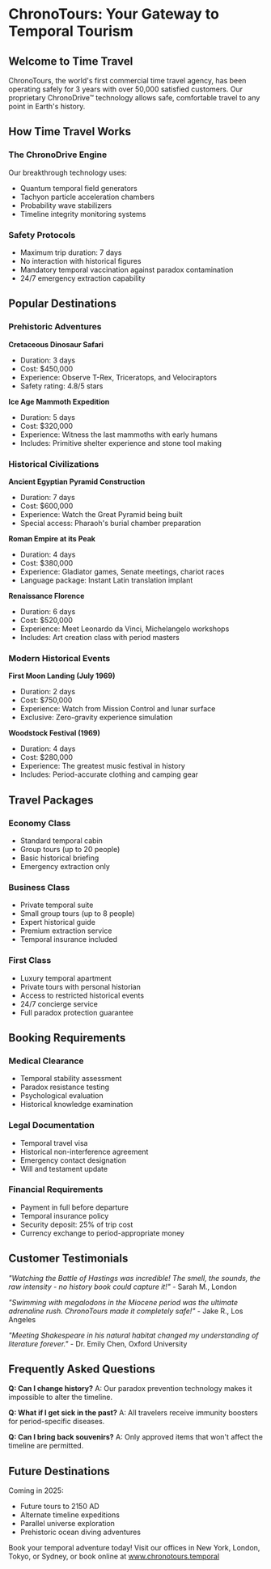 # ChronoTours: Your Gateway to Temporal Tourism

## Welcome to Time Travel

ChronoTours, the world's first commercial time travel agency, has been operating safely for 3 years with over 50,000 satisfied customers. Our proprietary ChronoDrive™ technology allows safe, comfortable travel to any point in Earth's history.

## How Time Travel Works

### The ChronoDrive Engine
Our breakthrough technology uses:
- Quantum temporal field generators
- Tachyon particle acceleration chambers
- Probability wave stabilizers
- Timeline integrity monitoring systems

### Safety Protocols
- Maximum trip duration: 7 days
- No interaction with historical figures
- Mandatory temporal vaccination against paradox contamination
- 24/7 emergency extraction capability

## Popular Destinations

### Prehistoric Adventures
**Cretaceous Dinosaur Safari**
- Duration: 3 days
- Cost: $450,000
- Experience: Observe T-Rex, Triceratops, and Velociraptors
- Safety rating: 4.8/5 stars

**Ice Age Mammoth Expedition**
- Duration: 5 days  
- Cost: $320,000
- Experience: Witness the last mammoths with early humans
- Includes: Primitive shelter experience and stone tool making

### Historical Civilizations
**Ancient Egyptian Pyramid Construction**
- Duration: 7 days
- Cost: $600,000
- Experience: Watch the Great Pyramid being built
- Special access: Pharaoh's burial chamber preparation

**Roman Empire at its Peak**
- Duration: 4 days
- Cost: $380,000
- Experience: Gladiator games, Senate meetings, chariot races
- Language package: Instant Latin translation implant

**Renaissance Florence**
- Duration: 6 days
- Cost: $520,000
- Experience: Meet Leonardo da Vinci, Michelangelo workshops
- Includes: Art creation class with period masters

### Modern Historical Events
**First Moon Landing (July 1969)**
- Duration: 2 days
- Cost: $750,000
- Experience: Watch from Mission Control and lunar surface
- Exclusive: Zero-gravity experience simulation

**Woodstock Festival (1969)**
- Duration: 4 days
- Cost: $280,000
- Experience: The greatest music festival in history
- Includes: Period-accurate clothing and camping gear

## Travel Packages

### Economy Class
- Standard temporal cabin
- Group tours (up to 20 people)
- Basic historical briefing
- Emergency extraction only

### Business Class  
- Private temporal suite
- Small group tours (up to 8 people)
- Expert historical guide
- Premium extraction service
- Temporal insurance included

### First Class
- Luxury temporal apartment
- Private tours with personal historian
- Access to restricted historical events
- 24/7 concierge service
- Full paradox protection guarantee

## Booking Requirements

### Medical Clearance
- Temporal stability assessment
- Paradox resistance testing
- Psychological evaluation
- Historical knowledge examination

### Legal Documentation
- Temporal travel visa
- Historical non-interference agreement
- Emergency contact designation
- Will and testament update

### Financial Requirements
- Payment in full before departure
- Temporal insurance policy
- Security deposit: 25% of trip cost
- Currency exchange to period-appropriate money

## Customer Testimonials

*"Watching the Battle of Hastings was incredible! The smell, the sounds, the raw intensity - no history book could capture it!"* - Sarah M., London

*"Swimming with megalodons in the Miocene period was the ultimate adrenaline rush. ChronoTours made it completely safe!"* - Jake R., Los Angeles  

*"Meeting Shakespeare in his natural habitat changed my understanding of literature forever."* - Dr. Emily Chen, Oxford University

## Frequently Asked Questions

**Q: Can I change history?**
A: Our paradox prevention technology makes it impossible to alter the timeline.

**Q: What if I get sick in the past?**
A: All travelers receive immunity boosters for period-specific diseases.

**Q: Can I bring back souvenirs?**
A: Only approved items that won't affect the timeline are permitted.

## Future Destinations

Coming in 2025:
- Future tours to 2150 AD
- Alternate timeline expeditions
- Parallel universe exploration
- Prehistoric ocean diving adventures

Book your temporal adventure today! Visit our offices in New York, London, Tokyo, or Sydney, or book online at www.chronotours.temporal